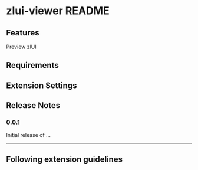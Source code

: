 # zlui-viewer README

## Features

Preview zlUI 

## Requirements

## Extension Settings

## Release Notes

### 0.0.1

Initial release of ...

---

## Following extension guidelines


